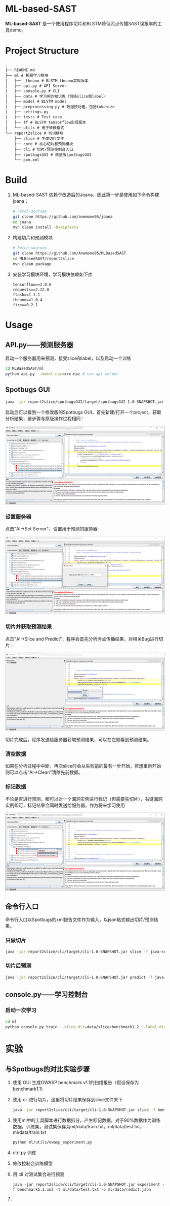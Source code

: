 # ML-based-SAST

**ML-based-SAST** 是一个使用程序切片和BLSTM降低污点传播SAST误报率的工具demo。

# Project Structure

```plain
.
├── README.md
├── ml # 机器学习模块
│   ├── _theano # BLSTM theano实现版本
│   ├── api.py # API Server
│   ├── console.py # CLI
│   ├── data # 学习用的知识库（包括slice和label）
│   ├── model # BLSTM model
│   ├── preprocessing.py # 数据预处理，包括tokenize
│   ├── settings.py
│   ├── tests # Test case
│   ├── tf # BLSTM tensorflow实现版本
│   └── utils # 用于转换格式
└── report2slice # 切词模块
    ├── slice # 生成切片文件
    ├── core # 核心切片和预测模块
    ├── cli # 切片/预测控制台入口
    ├── spotbugsGUI # 改造版spotbugsGUI
    └── pom.xml
```

# Build

1. ML-based-SAST 依赖于改造后的Joana，因此第一步是使用如下命令构建joana：

    ```bash
    # Fetch sources
    git clone https://github.com/anemone95/joana
    cd joana
    mvn clean install -DskipTests
    ```
    
2. 构建切片和预测模块

   ```bash
   # Fetch sources
   git clone https://github.com/Anemone95/MLBasedSAST
   cd MLBasedSAST/report2slice
   mvn clean package
   ```

3. 安装学习模块环境，学习模块依赖如下库

    ```plain
    tensorflow==2.0.0
    requests==2.22.0
    flask==1.1.1
    theano==1.0.4
    fire==0.2.1
    ```

# Usage

## API.py——预测服务器

启动一个服务器用来预测，接受slice和label，以及启动一个训练

```bash
cd MLBasedSAST/ml
python api.py --model-npz=xxx.npz # run api server
```

## Spotbugs GUI

```bash
java -jar report2slice/spotbugsGUI/target/spotbugsGUI-1.0-SNAPSHOT.jar
```

启动后可以看到一个修改版的Spotbugs GUI，首先新建/打开一个project，获取分析结果，该步骤与原版操作过程相同：

![image-20191121143710061](README/image-20191121143710061.png)

### 设置服务器

点击"AI->Set Server"，设置用于预测的服务器:

![image-20191121143846462](README/image-20191121143846462.png)

### 切片并获取预测结果

点击"AI->Slice and Predict"，程序会首先分析污点传播结果，对相关Bug进行切片：

![image-20191121160401714](README/image-20191121160401714.png)

切片完成后，程序发送给服务器获取预测结果，可以在左侧看到预测结果。

### 清空数据

如果在分析过程中中断，再次slice时会从失败前的最有一步开始，若想重新开始则可以点击“AI->Clean”清除先前数据。

### 标记数据

不论是否进行预测，都可以对一个漏洞实例进行标记（但需要先切片），右键漏洞实例即可，标记结果会同时发送给服务器，作为将来学习使用

![image-20191121161750306](README/image-20191121161750306.png)

## 命令行入口

命令行入口以Spotbugs的xml报告文件作为输入，以json格式输出切片/预测结果。

### 只做切片

```bash
java -jar report2slice/cli/target/cli-1.0-SNAPSHOT.jar slice -f java-sec-code-1.0.0-spotbugs.xml # 默认切片保存到./slice/{project}文件夹下，可用--output-dir指定输出目录
```

### 切片后预测

```bash
java -jar report2slice/cli/target/cli-1.0-SNAPSHOT.jar predict -f java-sec-code-1.0.0-spotbugs.xml --server http://127.0.0.1:8888/ # 指定预测用服务器，默认预测结果保存到./predict，可用--output指定输出目录
```

## console.py——学习控制台

### 启动一次学习

```bash
cd ml
python console.py train --slice-dir=data/slice/benchmark1.2 --label-dir=data/label/benchmark1.2 --epochs=20 # 切片数据文件夹，标记数据文件夹，最大迭代次数
```



# 实验

## 与Spotbugs的对比实验步骤

1. 使用 GUI 生成OWASP benchmark v1.1的扫描报告（假设保存为benchmark1.1）

2. 使用 cli 进行切片，这里将切片结果保存到slice文件夹下

   ```bash
   java -jar report2slice/cli/target/cli-1.0-SNAPSHOT.jar slice -f benchmark1.1.xml -o  ./slice
   ```

3. 使用ml中的工具脚本进行数据拆分，产生标记数据，对于90%数据作为训练数据，训练集，测试集保存为ml/data/train.txt，ml/data/test.txt，ml/data/train.txt

   ```bash
   python ml/utils/owasp_experiment.py
   ```

4. ctrl.py 训练

5. 修改控制台训练模型

6. 用 cli 对测试集合进行预测

   ```
   java -jar report2slice/cli/target/cli-1.0-SNAPSHOT.jar experiment -f benchmark1.1.xml -t ml/data/test.txt -o ml/data/redict.json
   ```

7. 